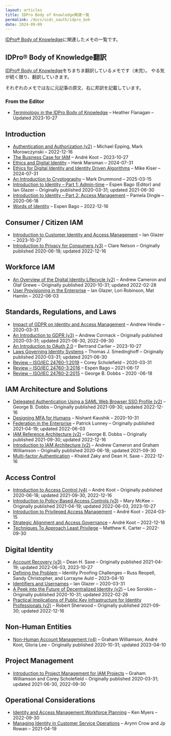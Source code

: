 ```yaml
---
layout: articles
title: IDPro Body of Knowledge関連一覧
permalink: /docs/oidc_oauth/idpro_bok
date: 2024-09-09
---
```


[IDPro® Body of Knowledge](https://idpro.org/body-of-knowledge/)に関連したメモの一覧です。

## IDPro® Body of Knowledge翻訳

[IDPro® Body of Knowledge](https://idpro.org/body-of-knowledge/)をちまちま翻訳しているメモです（未完）。
やる気が続く限り、翻訳していきます。

それぞれのメモでは左に元記事の原文、右に邦訳を記載しています。

### From the Editor

- [Terminology in the IDPro Body of Knowledge](./41) – Heather Flanagan – Updated 2023-10-27

## Introduction

- [Authentication and Authorization (v2)](./78) – Michael Epping, Mark Morowczynski – 2022-12-16
- [The Business Case for IAM](./97) – André Koot – 2023-10-27
- [Ethics and Digital Identity](./104) – Henk Marsman – 2024-07-31
- [Ethics for Digital Identity and Identity Driven Algorithms](./105) – Mike Kiser – 2024-07-31
- [An Introduction to Cryptography](./102) – Mark Drummond – 2025-03-15
- [Introduction to Identity – Part 1: Admin-time](./27) – Espen Bago (Editor) and Ian Glazer – Originally published 2020-03-31; updated 2021-06-30
- [Introduction to Identity – Part 2: Access Management](./45) – Pamela Dingle – 2020-06-18
- [Words of Identity](./86) – Espen Bago – 2022-12-16

## Consumer / Citizen IAM

- [Introduction to Customer Identity and Access Management](./98) – Ian Glazer – 2023-10-27
- [Introduction to Privacy for Consumers (v3)](./44) – Clare Nelson – Originally published 2020-06-18; updated 2022-12-16

## Workforce IAM

- [An Overview of the Digital Identity Lifecycle (v2)](./31) – Andrew Cameron and Olaf Grewe – Originally published 2020-10-31; updated 2022-02-28
- [User Provisioning in the Enterprise](./84) – Ian Glazer, Lori Robinson, Mat Hamlin – 2022-06-03

## Standards, Regulations, and Laws

-  [Impact of GDPR on Identity and Access Management](./24) – Andrew Hindle – 2020-03-31
-  [An Introduction to GDPR (v3)](./11) – Andrew Cormack – Originally published 2020-03-31; updated 2021-06-30, 2022-09-30
-  [An Introduction to OAuth 2.0](./99) – Bertrand Carlier – 2023-10-27
-  [Laws Governing Identity Systems](./8) – Thomas J. Smedinghoff – Originally published 2020-03-31; updated 2021-06-30
-  [Review – ISO/IEC 24760-1:2019](./18) – Corey Scholefield – 2020-03-31
-  [Review – ISO/IEC 24760-3:2016](./39) – Espen Bago – 2021-06-17
-  [Review – ISO/IEC 24760-2:2015](./30) – George B. Dobbs – 2020 -06-18

## IAM Architecture and Solutions

- [Delegated Authentication Using a SAML Web Browser SSO Profile (v2)](./79) – George B. Dobbs – Originally published 2021-09-30; updated 2022-12-16
- [Designing MFA for Humans](./49) – Nishant Kaushik – 2020-10-31
- [Federation in the Enterprise](./62) – Patrick Lunney – Originally published 2021-04-19; updated 2022-06-03
- [IAM Reference Architecture (v2)](./76) – George B. Dobbs – Originally published 2021-09-30; updated 2022-12-16
- [Introduction to IAM Architecture (v2)](./38) – Andrew Cameron and Graham Williamson – Originally published 2020-06-18; updated 2021-09-30
- [Multi-factor Authentication](./92) – Khaled Zaky and Dean H. Saxe – 2022-12-16

## Access Control

- [Introduction to Access Control (v4)](./42) – André Koot – Originally published 2020-06-18; updated 2021-09-30, 2022-12-16
- [Introduction to Policy-Based Access Controls (v3)](./61) – Mary McKee – Originally published 2021-04-19; updated 2022-06-03, 2023-10-27
- [Introduction to Privileged Access Management](./16) – André Koot – 2024-03-15
- [Strategic Alignment and Access Governance](./51) – André Koot – 2022-12-16
- [Techniques To Approach Least Privilege](./80) – Matthew K. Carter – 2022-09-30

## Digital Identity

- [Account Recovery (v3)](./64) – Dean H. Saxe – Originally published 2021-04-19; updated 2022-06-03, 2023-10-27
- [Defining the Problem](./94) – Identity Proofing Challenges – Russ Reopell, Sandy Christopher, and Lorrayne Auld – 2023-04-10
- [Identifiers and Usernames](./16) – Ian Glazer – 2020-03-31
- [A Peek into the Future of Decentralized Identity (v2)](./51) – Leo Sorokin – Originally published 2020-10-31; updated 2022-02-28
- [Practical Implications of Public Key Infrastructure for Identity Professionals (v2)](./80) – Robert Sherwood – Originally published 2021-09-30; updated 2022-12-16

## Non-Human Entities

- [Non-Human Account Management (v4)](./52) – Graham Williamson, André Koot, Gloria Lee – Originally published 2020-10-31; updated 2023-04-10

## Project Management

- [Introduction to Project Management for IAM Projects](./25) – Graham Williamson and Corey Scholefield – Originally published 2020-03-31; updated 2021-06-30, 2022-09-30

## Operational Considerations

- [Identity and Access Management Workforce Planning](./85) – Ken Myers – 2022-09-30
- [Managing Identity in Customer Service Operations](./65) – Arynn Crow and Jp Rowan – 2021-04-19
